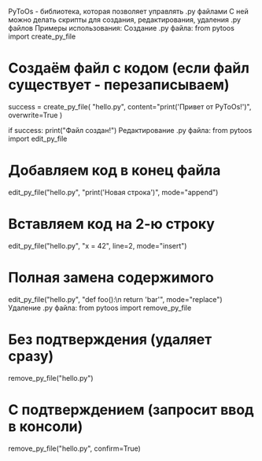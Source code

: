 PyToOs - библиотека, которая позволяет управлять .py файлами 
С ней можно делать скрипты для создания, редактирования, удаления .py файлов
Примеры использования:
Создание .py файла:
from pytoos import create_py_file

# Создаём файл с кодом (если файл существует - перезаписываем)
success = create_py_file(
    "hello.py", 
    content="print('Привет от PyToOs!')", 
    overwrite=True
)

if success:
    print("Файл создан!")
Редактирование .py файла:
from pytoos import edit_py_file

# Добавляем код в конец файла
edit_py_file("hello.py", "print('Новая строка')", mode="append")

# Вставляем код на 2-ю строку
edit_py_file("hello.py", "x = 42", line=2, mode="insert")

# Полная замена содержимого
edit_py_file("hello.py", "def foo():\n    return 'bar'", mode="replace")
Удаление .py файла:
from pytoos import remove_py_file

# Без подтверждения (удаляет сразу)
remove_py_file("hello.py") 

# С подтверждением (запросит ввод в консоли)
remove_py_file("hello.py", confirm=True)